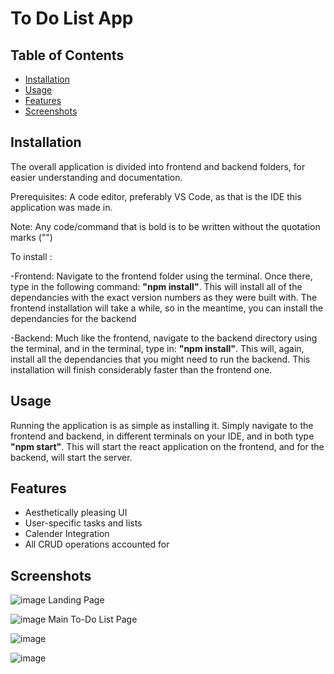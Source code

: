 # To Do List App

## Table of Contents
- [Installation](#installation)
- [Usage](#usage)
- [Features](#features)
- [Screenshots](#screenshots)

## Installation

The overall application is divided into frontend and backend folders, for easier understanding and documentation. 

Prerequisites: A code editor, preferably VS Code, as that is the IDE this application was made in.

Note: Any code/command that is bold is to be written without the quotation marks ("")

To install :
      
   -Frontend:
        Navigate to the frontend folder using the terminal. Once there, type in the following command: **"npm                 install"**. 
        This will install all of the dependancies with the exact version numbers as they were built with.
        The frontend installation will take a while, so in the meantime, you can install the dependancies for the backend
        
   -Backend:
        Much like the frontend, navigate to the backend directory using the terminal, and in the terminal, type in:           **"npm install"**.
        This will, again, install all the dependancies that you might need to run the backend.
        This installation will finish considerably faster than the frontend one.
        
## Usage

 Running the application is as simple as installing it. Simply navigate to the frontend and backend, in different terminals on your IDE, and in both type **"npm start"**. This will start the react application on the frontend, and for the backend, will start the server.
 
 ## Features
 
  - Aesthetically pleasing UI
  - User-specific tasks and lists
  - Calender Integration
  - All CRUD operations accounted for

## Screenshots


![image](https://github.com/Wali-Zaidi/CowlarTestSuite/assets/109783661/bc00ad9b-a441-4820-8e79-c295e700a0f2)
Landing Page

![image](https://github.com/Wali-Zaidi/CowlarTestSuite/assets/109783661/90db0133-af0c-49a5-93e4-93ffb5a9b01a)
Main To-Do List Page

![image](https://github.com/Wali-Zaidi/CowlarTestSuite/assets/109783661/c1c6569a-5c8a-4d5e-9da2-fa98bde2ea18)

![image](https://github.com/Wali-Zaidi/CowlarTestSuite/assets/109783661/e806b695-3f92-49ea-ad5b-f153e4acb076)
